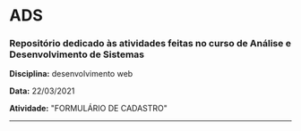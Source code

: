 # ADS
### Repositório dedicado às atividades feitas no curso de Análise e Desenvolvimento de Sistemas


**Disciplina:** desenvolvimento web

**Data:** 22/03/2021

**Atividade:** "FORMULÁRIO DE CADASTRO"

---
